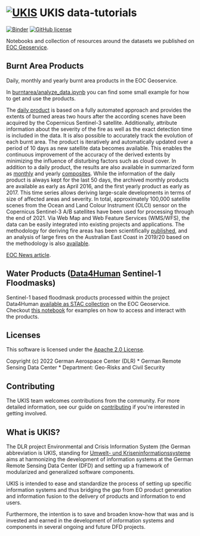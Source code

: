 # [![UKIS](https://raw.githubusercontent.com/dlr-eoc/ukis-pysat/master/docs/ukis-logo.png)](https://www.dlr.de/eoc/en/desktopdefault.aspx/tabid-5413/10560_read-21914/) UKIS data-tutorials

[![Binder](https://mybinder.org/badge_logo.svg)](https://mybinder.org/v2/gh/dlr-eoc/ukis-data-tutorials/HEAD)
[![GitHub license](https://img.shields.io/badge/License-Apache%202.0-blue.svg)](LICENSE)

Notebooks and collection of resources around the datasets we published on [EOC Geoservice](https://geoservice.dlr.de/web/).

## Burnt Area Products
Daily, monthly and yearly burnt area products in the EOC Geoservice.

In [burntarea/analyze_data.ipynb](burntarea/analyze_data.ipynb) you can find some small example for how to get and use the products.

The [daily product](https://geoservice.dlr.de/web/maps/eoc:burntarea:efr:daily) is based on a fully automated approach and provides the extents of burned areas two hours after the according scenes have been acquired by the Copernicus Sentinel-3 satellite. Additionally, attribute information about the severity of the fire as well as the exact detection time is included in the data. It is also possible to accurately track the evolution of each burnt area. The product is iteratively and automatically updated over a period of 10 days as new satellite data becomes available. This enables the continuous improvement of the accuracy of the derived extents by minimizing the influence of disturbing factors such as cloud cover. In addition to a daily product, the results are also available in summarized form as [monthly](https://geoservice.dlr.de/web/maps/eoc:burntarea:efr:monthly) and yearly [composites](https://geoservice.dlr.de/web/maps/eoc:burntarea:efr:yearly). While the information of the daily product is always kept for the last 50 days, the archived monthly products are available as early as April 2016, and the first yearly product as early as 2017. This time series allows deriving large-scale developments in terms of size of affected areas and severity. In total, approximately 100,000 satellite scenes from the Ocean and Land Colour Instrument (OLCI) sensor on the Copernicus Sentinel-3 A/B satellites have been used for processing through the end of 2021. Via Web Map and Web Feature Services (WMS/WFS), the data can be easily integrated into existing projects and applications. The methodology for deriving fire areas has been scientifically [published](https://www.mdpi.com/2072-4292/12/13/2162), and an analysis of large fires on the Australian East Coast in 2019/20 based on the methodology is also [available](https://www.mdpi.com/2072-4292/13/24/4975).

[EOC News article](https://www.dlr.de/eoc/en/desktopdefault.aspx/tabid-18220/29005_read-77114/).

## Water Products ([Data4Human](https://www.dlr.de/content/en/images/2020/2/data4human-automated-damage-analysis.html) Sentinel-1 Floodmasks)
Sentinel-1 based floodmask products processed within the project Data4Human [available as STAC collection](https://geoservice.dlr.de/eoc/ogc/stac/collections/D4H) on the EOC Geoservice. Checkout [this notebook](water/access_data4human.ipynb) for examples on how to access and interact with the products.

## Licenses
This software is licensed under the [Apache 2.0 License](https://github.com/dlr-eoc/ukis-data-tutorials/blob/main/LICENSE.txt).

Copyright (c) 2022 German Aerospace Center (DLR) * German Remote Sensing Data Center * Department: Geo-Risks and Civil Security

## Contributing
The UKIS team welcomes contributions from the community.
For more detailed information, see our guide on [contributing](https://github.com/dlr-eoc/ukis-data-tutorials/blob/main/CONTRIBUTING.md) if you're interested in getting involved.

## What is UKIS?
The DLR project Environmental and Crisis Information System (the German abbreviation is UKIS, standing for [Umwelt- und Kriseninformationssysteme](https://www.dlr.de/eoc/en/desktopdefault.aspx/tabid-5413/10560_read-21914/) aims at harmonizing the development of information systems at the German Remote Sensing Data Center (DFD) and setting up a framework of modularized and generalized software components.

UKIS is intended to ease and standardize the process of setting up specific information systems and thus bridging the gap from EO product generation and information fusion to the delivery of products and information to end users.

Furthermore, the intention is to save and broaden know-how that was and is invested and earned in the development of information systems and components in several ongoing and future DFD projects.
